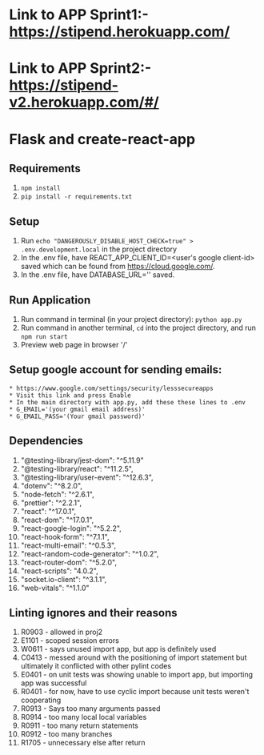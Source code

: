 # Link to APP Sprint1:- https://stipend.herokuapp.com/
# Link to APP Sprint2:- https://stipend-v2.herokuapp.com/#/

# Flask and create-react-app

## Requirements
1. `npm install`
2. `pip install -r requirements.txt`

## Setup
1. Run `echo "DANGEROUSLY_DISABLE_HOST_CHECK=true" > .env.development.local` in the project directory
2. In the .env file, have REACT_APP_CLIENT_ID=<user's google client-id> saved which can be found from https://cloud.google.com/.
3. In the .env file, have DATABASE_URL='<your heroku config link>' saved.

## Run Application
1. Run command in terminal (in your project directory): `python app.py`
2. Run command in another terminal, `cd` into the project directory, and run `npm run start`
3. Preview web page in browser '/'

## Setup google account for sending emails:
    * https://www.google.com/settings/security/lesssecureapps
    * Visit this link and press Enable
    * In the main directory with app.py, add these these lines to .env
    * G_EMAIL='(your gmail email address)'
    * G_EMAIL_PASS='(Your gmail password)'
 
## Dependencies
1. "@testing-library/jest-dom": "^5.11.9"
2. "@testing-library/react": "^11.2.5",
3. "@testing-library/user-event": "^12.6.3",
4. "dotenv": "^8.2.0",
5. "node-fetch": "^2.6.1",
6. "prettier": "^2.2.1",
7. "react": "^17.0.1",
8. "react-dom": "^17.0.1",
9. "react-google-login": "^5.2.2",
10. "react-hook-form": "^7.1.1",
11. "react-multi-email": "^0.5.3",
12. "react-random-code-generator": "^1.0.2",
13. "react-router-dom": "^5.2.0",
14. "react-scripts": "4.0.2",
15. "socket.io-client": "^3.1.1",
16.  "web-vitals": "^1.1.0"

## Linting ignores and their reasons
1. R0903 - allowed in proj2
2. E1101 - scoped session errors
3. W0611 - says unused import app, but app is definitely used
4. C0413 - messed around with the positioning of import statement but ultimately it conflicted with other pylint codes
5. E0401 - on unit tests was showing unable to import app, but importing app was successful
6. R0401 - for now, have to use cyclic import because unit tests weren't cooperating
7. R0913 - Says too many arguments passed
8. R0914 - too many local local variables
9. R0911 - too many return statements
10. R0912 - too many branches
11. R1705 - unnecessary else after return
